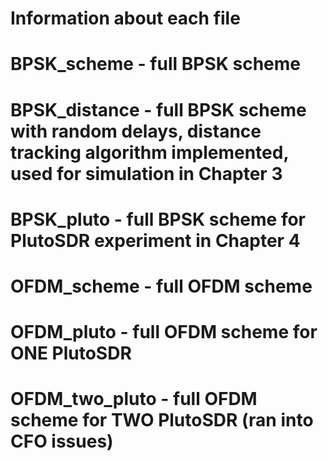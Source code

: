 # Information about each file 

# BPSK_scheme - full BPSK scheme 

# BPSK_distance - full BPSK scheme with random delays, distance tracking algorithm implemented, used for simulation in Chapter 3

# BPSK_pluto - full BPSK scheme for PlutoSDR experiment in Chapter 4

# OFDM_scheme - full OFDM scheme

# OFDM_pluto - full OFDM scheme for ONE PlutoSDR

# OFDM_two_pluto - full OFDM scheme for TWO PlutoSDR (ran into CFO issues)
